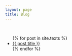 ```yaml
---
layout: page
title: Blog
---
```

<br>

<ul>
  {% for post in site.texts %}
    <li>
      <a href="{{ post.url }}">{{ post.title }}</a>
    </li>
  {% endfor %}
</ul>
